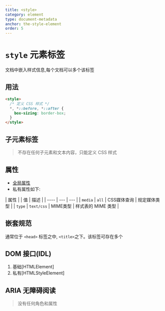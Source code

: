 ```yaml
---
title: <style>
category: element
type: document-metadata
anchor: the-style-element
order: 5
---
```


# `style` 元素标签

文档中嵌入样式信息,每个文档可以多个该标签

## 用法

```html
<style>
  /* 定义 CSS 样式 */
  *, *::before, *::after {
    box-sizing: border-box;
  }
</style>
```

## 子元素标签

> 不存在任何子元素和文本内容，只能定义 CSS 样式

## 属性

* [全局属性](/front-end/HTML/attribute#anchor-全局属性)
* 私有属性如下:

| 属性 | | 值 | 描述 |
| ---- | --- | --- |
| `media` | `all` | CSS媒体查询 | 规定媒体类型 |
| `type` | `text/css` | MIME类型 | 样式表的 MIME 类型 |

## 嵌套规范

通常位于 `<head>` 标签之中, `<title>`之下。该标签可存在多个

## DOM 接口(IDL)

1. 基础[HTMLElement]
1. 私有[HTMLStyleElement]

## ARIA 无障碍阅读

>没有任何角色和属性
